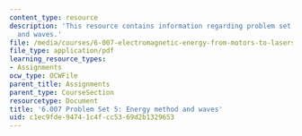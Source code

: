```yaml
---
content_type: resource
description: 'This resource contains information regarding problem set 5: energy method
  and waves.'
file: /media/courses/6-007-electromagnetic-energy-from-motors-to-lasers-spring-2011/c1ec9fde94741c4fcc5369d2b1329653_MIT6_007S11_PS5.pdf
file_type: application/pdf
learning_resource_types:
- Assignments
ocw_type: OCWFile
parent_title: Assignments
parent_type: CourseSection
resourcetype: Document
title: '6.007 Problem Set 5: Energy method and waves'
uid: c1ec9fde-9474-1c4f-cc53-69d2b1329653
---
```

